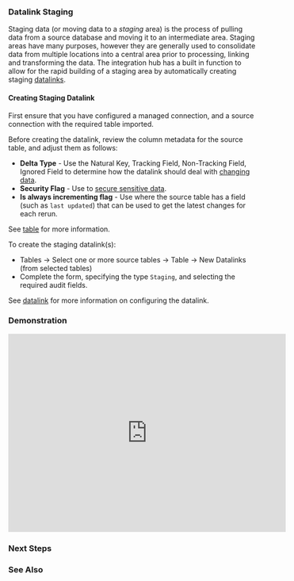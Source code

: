 ### Datalink Staging

Staging data (or moving data to a *staging* area) is the process of pulling data from a source database and moving it to an intermediate area.  Staging areas have many purposes, however they are generally used to consolidate data from multiple locations into a central area prior to processing, linking and transforming the data.  The integration hub has a built in function to allow for the rapid building of a staging area by automatically creating staging [datalinks](reference/data).

#### Creating Staging Datalink

First ensure that you have configured a managed connection, and a source connection with the required table imported.

Before creating the datalink, review the column metadata for the source table, and adjust them as follows:

* **Delta Type** - Use the Natural Key, Tracking Field, Non-Tracking Field, Ignored Field to determine how the datalink should deal with [changing data](/intro/change_data_capture.md).
* **Security Flag** - Use to [secure sensitive data](/intro/securing_data.md).
* **Is always incrementing flag** - Use where the source table has a field (such as `last updated`) that can be used to get the latest changes for each rerun.

See [table](reference/table.md) for more information.

To create the staging datalink(s):

* Tables &rarr; Select one or more source tables &rarr; Table &rarr; New Datalinks (from selected tables)
* Complete the form, specifying the type `Staging`, and selecting the required audit fields.

See [datalink](reference/datalink.md) for more information on configuring the datalink.

### Demonstration

<iframe width="560" height="400" src="https://www.youtube.com/embed/9hp-2vYAkXY" frameborder="0" allow="autoplay; encrypted-media" allowfullscreen></iframe>

### Next Steps

### See Also